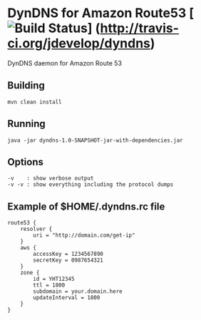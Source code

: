 DynDNS for Amazon Route53 [![Build Status](https://api.travis-ci.org/jdevelop/dyndns.png)] (http://travis-ci.org/jdevelop/dyndns)
=========

DynDNS daemon for Amazon Route 53

Building
---------

    mvn clean install

Running
---------

    java -jar dyndns-1.0-SNAPSHOT-jar-with-dependencies.jar

Options
---------
    -v    : show verbose output
    -v -v : show everything including the protocol dumps

Example of $HOME/.dyndns.rc file
---------

    route53 {
        resolver {
            uri = "http://domain.com/get-ip"
        }
        aws {
            accessKey = 1234567890
            secretKey = 0987654321
        }
        zone {
            id = YHT12345
            ttl = 1800
            subdomain = your.domain.here
            updateInterval = 1800
        }
    }
